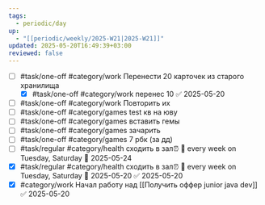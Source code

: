 ```yaml
---
tags:
  - periodic/day
up:
  - "[[periodic/weekly/2025-W21|2025-W21]]"
updated: 2025-05-20T16:49:39+03:00
reviewed: false
---
```


- [ ] #task/one-off #category/work Перенести 20 карточек из старого хранилища
	- [x] #task/one-off #category/work перенес 10 ✅ 2025-05-20
- [ ] #task/one-off #category/work Повторить их
- [ ] #task/one-off #category/games test кв на юву
- [ ] #task/one-off #category/games вставить гемы
- [ ] #task/one-off #category/games зачарить
- [ ] #task/one-off #category/games 7 рбк (за дд)
- [ ] #task/regular #category/health сходить в зал⏰ 🔁 every week on Tuesday, Saturday 🛫 2025-05-24
- [x] #task/regular #category/health сходить в зал⏰ 🔁 every week on Tuesday, Saturday 🛫 2025-05-20 ✅ 2025-05-20
- [x] #category/work Начал работу над [[Получить оффер junior java dev]] ✅ 2025-05-20
